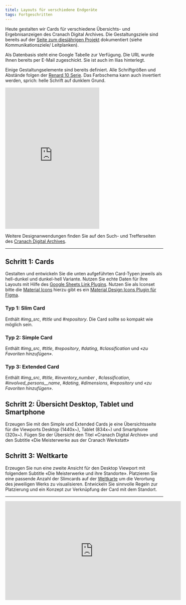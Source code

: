 ```yaml
---
titel: Layouts für verschiedene Endgeräte
tags: Fortgeschritten
---
```



Heute gestalten wir Cards für verschiedene Übersichts- und Ergebnisanzeigen des Cranach Digital Archives. Die Gestaltungsziele sind bereits auf der [Seite zum diesjährigen Projekt](https://th-koeln.github.io/mi-bachelor-screendesign-projekte/sd-2022/) dokumentiert (siehe Kommunikationsziele/ Leitplanken).

Als Datenbasis steht eine Google Tabelle zur Verfügung. Die URL wurde Ihnen bereits per E-Mail zugeschickt. Sie ist auch im Ilias hinterlegt.

Einige Gestaltungselemente sind bereits definiert. Alle Schriftgrößen und Abstände folgen der [Renard 10 Serie](https://en.wikipedia.org/wiki/Renard_series). Das Farbschema kann auch invertiert werden, sprich: helle Schrift auf dunklem Grund.

<iframe style="border: none;" style="width:100%" height="450" src="https://www.figma.com/embed?embed_host=share&url=https%3A%2F%2Fwww.figma.com%2Ffile%2FedZxrUWHFScWr3jQhmGAxy%2FBase-v2-Copy%3Fnode-id%3D0%253A1" allowfullscreen></iframe>

Weitere Designanwendungen finden Sie auf den Such- und Trefferseiten des [Cranach Digital Archives](https://lucascranach.org/de/search/).

---

## Schritt 1: Cards

Gestalten und entwickeln Sie die unten aufgeführten Card-Typen jeweils als hell-dunkel und dunkel-hell Variante. Nutzen Sie echte Daten für Ihre Layouts mit Hilfe des [Google Sheets Link Plugins](https://www.figma.com/proto/VtXf9HikcehWB7FJrJmApl/Google-Sheets-Sync-%E2%80%93-Documentation?scaling=min-zoom&node-id=3%3A2). Nutzen Sie als Iconset bitte die [Material Icons](https://material.io/resources/icons/?style=baseline) hierzu gibt es ein [Material Design Icons Plugin für Figma](https://www.figma.com/c/plugin/740272380439725040/Material-Design-Icons).

### Typ 1: Slim Card
Enthält *#img_src*, *#title* und *#repository*. Die Card sollte so kompakt wie möglich sein.

### Typ 2: Simple Card
Enthält *#img_src*, *#title*, *#repository*, *#dating*, *#classification* und *«zu Favoriten hinzufügen»*.

### Typ 3: Extended Card
Enthält *#img_src*, *#title*, *#inventory_number* , *#classification*, *#involved_persons__name*, *#dating*, *#dimensions*, *#repository* und *«zu Favoriten hinzufügen»*.


## Schritt 2: Übersicht Desktop, Tablet und Smartphone

Erzeugen Sie mit den Simple und Extended Cards je eine Übersichtsseite für die Viewports Desktop (1440x~), Tablet (834x~) und Smartphone (320x~). Fügen Sie der Übersicht den Titel «Cranach Digital Archive» und den Subtitle «Die Meisterwerke aus der Cranach Werkstatt» 

## Schritt 3: Weltkarte

Erzeugen Sie nun eine zweite Ansicht für den Desktop Viewport mit folgendem Subtitle «Die Meisterwerke und ihre Standorte». Platzieren Sie eine passende Anzahl der Slimcards auf der [Weltkarte](../images/weltkarte.jpg) um die Verortung des jeweiligen Werks zu visualisieren. Entwickeln Sie sinnvolle Regeln zur Platzierung und ein Konzept zur Verknüpfung der Card mit dem Standort.

<!--
Falls ihr Material aus dem «Workshop komplexe Layouts» nicht ausreicht, können Sie auch die unten dargestellte Version verwenden. Zur Nutzung auf den Pfeil oben in der Titelleiste neben view only gehen und aus dem Dropdown Feld *Duplicate to your Drafts* auswählen. Dann kann mit der Vorlage im persönlichen Bereich in Figma gearbeitet werden.

<iframe style="border: none;" width="800" height="450" src="https://www.figma.com/embed?embed_host=share&url=https%3A%2F%2Fwww.figma.com%2Ffile%2Ff8NEVOGxr24qBIJwPIufEG%2Flayouts-fuer-div-endgeraete%3Fnode-id%3D36%253A5431" allowfullscreen></iframe>-->

---

<iframe width="560" height="315" src="https://www.youtube.com/embed/aaugAwZU1hQ?rel=0" title="YouTube video player" frameborder="0" allow="accelerometer; autoplay; clipboard-write; encrypted-media; gyroscope; picture-in-picture" allowfullscreen></iframe>
